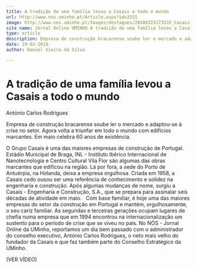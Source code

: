 ```yaml
---
title: A tradição de uma família levou a Casais a todo o mundo
url: http://www.nos.uminho.pt/Article.aspx?id=3331
image: http://www.nos.uminho.pt/Images/destaques/20180323173533_Casais1a.jpg
site name: Jornal Online UMINHO A tradição de uma família levou a Casais a todo o mundo
type: article
description: Empresa de construção bracarense soube ler o mercado e adaptou-se à crise no setor. Agora volta a triunfar em todo o mundo com edifícios marcantes. Em maio celebra 60 anos de existência.
date: 19-03-2018
author: Daniel Vieira da Silva

---
```

# A tradição de uma família levou a Casais a todo o mundo


  

António Carlos Rodrigues

Empresa de construção bracarense soube ler o mercado e adaptou-se à crise no setor. Agora volta a triunfar em todo o mundo com edifícios marcantes. Em maio celebra 60 anos de existência.

O Grupo Casais é uma das maiores empresas de construção de Portugal. Estádio Municipal de Braga, INL - Instituto Ibérico Internacional de Nanotecnologia e Centro Cultural Vila Flor são algumas das obras marcantes que edificou na região. Lá por fora, a sede do Porto de Antuérpia, na Holanda, deixa a empresa orgulhosa. Criada em 1958, a Casais cedo ousou ser uma referência de conhecimento e solidez na engenharia e construção. Após algumas mudanças de nome, surgiu a Casais - Engenharia e Construção, S.A., que se prepara para assinalar seis décadas de atividade em maio.
 
Com base familiar, é hoje uma das maiores empresas do setor da construção em Portugal e mantém, orgulhosamente, o seu cariz familiar. As segundas e terceiras gerações ocupam lugares de chefia numa empresa que em 1994 encontrou na internacionalização um sustento para o período de crise que se viveu no país. No NÓS - Jornal Online da UMinho, reportamos um dia bem passado com o administrador do conselho executivo, António Carlos Rodrigues, o neto mais velho do fundador da Casais e que faz também parte do Conselho Estratégico da UMinho.

(VER VÍDEO)

